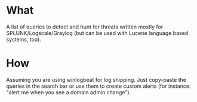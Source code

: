 # What

A list of queries to detect and hunt for threats written mostly for SPLUNK/Logscale/Graylog (but can be used with Lucene language based systems, too).

# How

Assuming you are using winlogbeat for log shipping. Just copy-paste the queries in the search bar or use them to create custom alerts (for instance: "alert me when you see a domain admin change").
